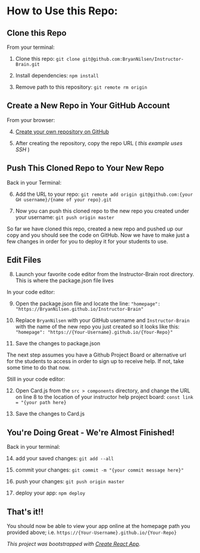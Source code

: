 # How to Use this Repo:

## Clone this Repo

From your terminal:

1. Clone this repo: `git clone git@github.com:BryanNilsen/Instructor-Brain.git`

2. Install dependencies: `npm install`

3. Remove path to this repository: `git remote rm origin`

## Create a New Repo in Your GitHub Account

From your browser:

4. [Create your own repository on GitHub](https://help.github.com/en/github/getting-started-with-github/create-a-repo)

5. After creating the repository, copy the repo URL ( _this example uses SSH_ )

## Push This Cloned Repo to Your New Repo

Back in your Terminal:

6. Add the URL to your repo: `git remote add origin git@github.com:{your GH username}/{name of your repo}.git`

7. Now you can push this cloned repo to the new repo you created under your username: `git push origin master`

So far we have cloned this repo, created a new repo and pushed up our copy and you should see the code on GitHub. Now we have to make just a few changes in order for you to deploy it for your students to use.

## Edit Files

8. Launch your favorite code editor from the Instructor-Brain root directory. This is where the package.json file lives

In your code editor:

9. Open the package.json file and locate the line: `"homepage": "https://BryanNilsen.github.io/Instructor-Brain"`

10. Replace `BryanNilsen` with your GitHub username and `Instructor-Brain` with the name of the new repo you just created so it looks like this:
    `"homepage": "https://{Your-Username}.github.io/{Your-Repo}"`

11. Save the changes to package.json

The next step assumes you have a Github Project Board or alternative url for the students to access in order to sign up to receive help.
If not, take some time to do that now.

Still in your code editor:

12. Open Card.js from the `src > components` directory, and change the URL on line 8 to the location of your instructor help project board: `const link = "{your path here}`

13. Save the changes to Card.js

## You're Doing Great - We're Almost Finished!

Back in your terminal:

14. add your saved changes: `git add --all`

15. commit your changes: `git commit -m "{your commit message here}"`

16. push your changes: `git push origin master`

17. deploy your app: `npm deploy`

## That's it!!

You should now be able to view your app online at the homepage path you provided above; i.e. `https://{Your-Username}.github.io/{Your-Repo}`

_This project was bootstrapped with [Create React App](https://github.com/facebook/create-react-app)._
